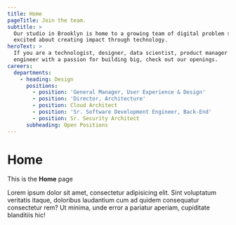 ```yaml
---
title: Home
pageTitle: Join the team.
subtitle: >
  Our studio in Brooklyn is home to a growing team of digital problem solvers
  excited about creating impact through technology.
heroText: >
  If you are a technologist, designer, data scientist, product manager or
  engineer with a passion for building big, check out our openings.
careers:
  departments:
    - heading: Design
      positions:
        - position: 'General Manager, User Experience & Design'
        - position: 'Director, Architecture'
        - position: Cloud Architect
        - position: 'Sr. Software Development Engineer, Back-End'
        - position: Sr. Security Architect
      subheading: Open Positions
---
```

# Home

This is the **Home** page

Lorem ipsum dolor sit amet, consectetur adipisicing elit. Sint voluptatum veritatis itaque, doloribus laudantium cum ad quidem consequatur consectetur rem? Ut minima, unde error a pariatur aperiam, cupiditate blanditiis hic!

